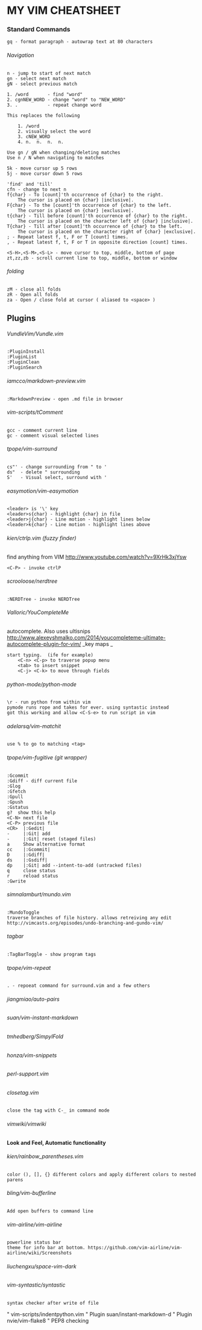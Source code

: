 # MY VIM CHEATSHEET

### Standard Commands
    gq - format paragraph - autowrap text at 80 characters
    

###### _Navigation_

    n - jump to start of next match
    gn - select next match
    gN - select previous match 
    
    1. /word       - find "word"
    2. cgnNEW_WORD - change "word" to "NEW_WORD"
    3. .           - repeat change word
	
	This replaces the following
	    
	    1. /word
	    2. visually select the word
	    3. cNEW_WORD
	    4. n.  n.  n.  n.
    
    Use gn / gN when changing/deleting matches
    Use n / N when navigating to matches
    
    5k - move cursor up 5 rows
    5j - move cursor down 5 rows

    'find' and 'till'
    cfn - change to next n
    f{char} - To [count]'th occurrence of {char} to the right.  
		The cursor is placed on {char} |inclusive|.
    F{char} - To the [count]'th occurrence of {char} to the left.
		The cursor is placed on {char} |exclusive|.
    t{char} - Till before [count]'th occurrence of {char} to the right.  
		The cursor is placed on the character left of {char} |inclusive|.
    T{char} - Till after [count]'th occurrence of {char} to the left.  
		The cursor is placed on the character right of {char} |exclusive|.
    ; - Repeat latest f, t, F or T [count] times.
    , - Repeat latest f, t, F or T in opposite direction [count] times. 
    
    <S-H>,<S-M>,<S-L> - move cursor to top, middle, bottom of page
    zt,zz,zb - scroll current line to top, middle, bottom or window

###### _folding_ 
    zM - close all folds
    zR - Open all folds
    za - Open / close fold at cursor ( aliased to <space> )

## Plugins

###### _VundleVim/Vundle.vim_
    :PluginInstall
    :PluginList
    :PluginClean
    :PluginSearch
    
###### _iamcco/markdown-preview.vim_
    :MarkdownPreview - open .md file in browser

###### _vim-scripts/tComment_
    gcc - comment current line
    gc - comment visual selected lines
    
###### _tpope/vim-surround_
    cs"' - change surrounding from " to '
    ds"  - delete " surrounding
    S'   - Visual select, surround with '

###### _easymotion/vim-easymotion_
    <leader> is '\' key
    <leader>s{char} - highlight {char} in file
    <leader>j{char} - Line motion - highlight lines below
    <leader>k{char} - Line motion - highlight lines above

###### _kien/ctrlp.vim (fuzzy finder)_
find anything from VIM http://www.youtube.com/watch?v=9XrHk3xjYsw

    <C-P> - invoke ctrlP
###### _scrooloose/nerdtree_
    :NERDTree - invoke NERDTree

###### _Valloric/YouCompleteMe_
 autocomplete. Also uses ultisnips
    http://www.alexeyshmalko.com/2014/youcompleteme-ultimate-autocomplete-plugin-for-vim/
_key maps _
	
	start typing.  (ife for example)
	    <C-n> <C-p> to traverse popup menu
	    <tab> to insert snippet
	    <C-j> <C-k> to move through fields

###### _python-mode/python-mode_
    \r - run python from within vim
    pymode runs rope and takes for ever. using syntastic instead
    got this working and allow <C-S-e> to run script in vim 
    
###### _adelarsq/vim-matchit_
    use % to go to matching <tag>
    
###### _tpope/vim-fugitive (git wrapper)_

    :Gcommit
    :Gdiff - diff current file
    :Glog
    :Gfetch
    :Gpull
    :Gpush
    :Gstatus
	g? 	show this help
	<C-N> next file
	<C-P> previous file
	<CR>  |:Gedit|
	-     |:Git| add
	-     |:Git| reset (staged files)
	a     Show alternative format
	cc    |:Gcommit|
	D     |:Gdiff|
	ds    |:Gsdiff|
	dp    |:Git| add --intent-to-add (untracked files)
	q     close status
	r     reload status
    :Gwrite

###### _simnalamburt/mundo.vim_
    :MundoToggle
    traverse branches of file history. allows retreiving any edit
    http://vimcasts.org/episodes/undo-branching-and-gundo-vim/
    
###### _tagbar_
    :TagBarToggle - show program tags

###### _tpope/vim-repeat_
    . - repoeat command for surround.vim and a few others
    
###### _jiangmiao/auto-pairs_

###### _suan/vim-instant-markdown_

###### _tmhedberg/SimpylFold_

###### _honza/vim-snippets_
###### _perl-support.vim_
###### _closetag.vim_
    close the tag with C-_ in command mode
    
###### _vimwiki/vimwiki_

#### Look and Feel, Automatic functionality
###### _kien/rainbow_parentheses.vim_
    color (), [], {} different colors and apply different colors to nested parens
###### bling/vim-bufferline
    Add open buffers to command line
###### vim-airline/vim-airline
    powerline status bar
    theme for info bar at bottom. https://github.com/vim-airline/vim-airline/wiki/Screenshots
###### liuchengxu/space-vim-dark
###### vim-syntastic/syntastic
    syntax checker after write of file

" vim-scripts/indentpython.vim
" Plugin suan/instant-markdown-d
" Plugin nvie/vim-flake8
" PEP8 checking
